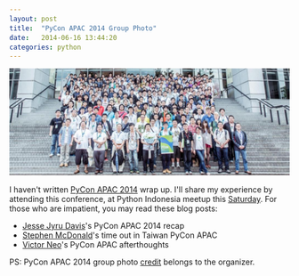 ```yaml
---
layout: post
title:  "PyCon APAC 2014 Group Photo"
date:   2014-06-16 13:44:20
categories: python 
---
```


![PyCon APAC 2014 Group Photo](/images/pyconapac2014-group-photo.jpg)

I haven't written [PyCon APAC 2014](http://apac.pycon.org) wrap up. I'll share my experience by attending this conference, at Python Indonesia meetup this [Saturday](http://www.python.or.id/2014/05/kopi-darat-python-indonesia-juni-2014.html). For those who are impatient, you may read these blog posts: 

* [Jesse Jyru Davis](http://emptysqua.re/blog/pycon-apac-2014-recap/)'s PyCon APAC 2014 recap
* [Stephen McDonald](http://blog.jupo.org/2014/05/20/timeout-in-taiwan-pycon-apac/)'s time out in Taiwan PyCon APAC
* [Victor Neo](http://victorneo.github.io/articles/PyCon-APAC-Afterthoughts)'s PyCon APAC afterthoughts

PS: PyCon APAC 2014 group photo [credit](https://www.flickr.com/photos/zakiakhmad/14349724904/) belongs to the organizer. 
